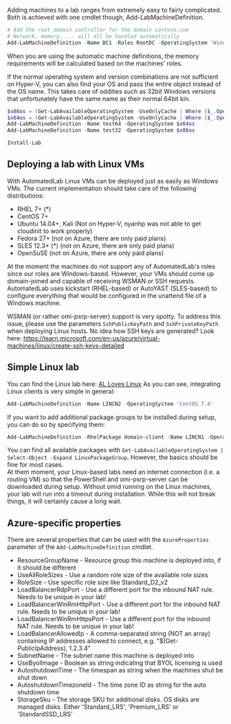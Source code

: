 Adding machines to a lab ranges from extremely easy to fairly complicated. Both is achieved with one cmdlet though, Add-LabMachineDefinition.

```powershell
# Add the root domain controller for the domain contoso.com
# Network, memory, ... will all be handled automatically
Add-LabMachineDefinition -Name DC1 -Roles RootDC -OperatingSystem 'Windows Server 2019 Datacenter' -Domain contoso.com
```

When you are using the automatic machine definitions, the memory requirements will be calculated based on the machines' roles.

If the normal operating system and version combinations are not sufficient on Hyper-V, you can also find your OS
and pass the entire object instead of the OS name. This takes care of oddities such as 32bit Windows versions
that unfortunately have the same name as their normal 64bit kin.

```powershell
$x86os = (Get-LabAvailableOperatingSystem -UseOnlyCache | Where {$_.OperatingSystemName -eq 'Windows 10 Enterprise LTSC' -and $_.Architecture -eq 'x86'})
$x64os = (Get-LabAvailableOperatingSystem -UseOnlyCache | Where {$_.OperatingSystemName -eq 'Windows 10 Enterprise LTSC' -and $_.Architecture -eq 'x64'})
Add-LabMachineDefinition -Name test64 -OperatingSystem $x64os
Add-LabMachineDefinition -Name test32 -OperatingSystem $x86os

Install-Lab
```

## Deploying a lab with Linux VMs
With AutomatedLab Linux VMs can be deployed just as easily as Windows VMs. The current implementation should take care of the following distributions:
- RHEL 7+ (*)
- CentOS 7+
- Ubuntu 14.04+, Kali (Not on Hyper-V, nyanhp was not able to get cloudinit to work properly)
- Fedora 27+ (not on Azure, there are only paid plans)
- SLES 12.3+ (*) (not on Azure, there are only paid plans)
- OpenSuSE (not on Azure, there are only paid plans)

At the moment the machines do not support any of AutomatedLab's roles since our roles are Windows-based. However, your VMs should come up domain-joined and capable of receiving WSMAN or SSH requests. AutomatedLab uses kickstart (RHEL-based) or AutoYAST (SLES-based) to configure everything that would be configured in the unattend file of a Windows machine.

WSMAN (or rather omi-psrp-server) support is very spotty. To address this issue, please use the parameters `SshPublicKeyPath` and
`SshPrivateKeyPath` when deploying Linux hosts. No idea how SSH keys are generated? Look here: <https://learn.microsoft.com/en-us/azure/virtual-machines/linux/create-ssh-keys-detailed>

## Simple Linux lab
You can find the Linux lab here: [AL Loves Linux](https://github.com/AutomatedLab/AutomatedLab/blob/develop/LabSources/SampleScripts/HyperV/AL%20Loves%20Linux.ps1)
As you can see, integrating Linux clients is very simple in general:  
```powershell
Add-LabMachineDefinition -Name LINCN2 -OperatingSystem 'CentOS 7.4'
```  
If you want to add additional package groups to be installed during setup, you can do so by specifying them:  
```powershell
Add-LabMachineDefinition -RhelPackage domain-client -Name LINCN1 -OperatingSystem 'CentOS 7.4' -DomainName contoso.com
```  
You can find all available packages with ```Get-LabAvailableOperatingSystem | Select-Object -Expand LinuxPackageGroup```. However, the basics should be fine for most cases.  
At them moment, your Linux-based labs need an internet connection (i.e. a routing VM) so that the PowerShell and omi-psrp-server can be downloaded during setup. Without omid running on the Linux machines, your lab will run into a timeout during installation. While this will not break things, it will certainly cause a long wait.

## Azure-specific properties

There are several properties that can be used with the `AzureProperties` parameter of the `Add-LabMachineDefinition` cmdlet.

- ResourceGroupName - Resource group this machine is deployed into, if it should be different
- UseAllRoleSizes - Use a random role size of the available role sizes
- RoleSize - Use specific role size like Standard_D2_v2
- LoadBalancerRdpPort - Use a different port for the inbound NAT rule. Needs to be unique in your lab!
- LoadBalancerWinRmHttpPort - Use a different port for the inbound NAT rule. Needs to be unique in your lab!
- LoadBalancerWinRmHttpsPort - Use a different port for the inbound NAT rule. Needs to be unique in your lab!
- LoadBalancerAllowedIp - A comma-separated string (NOT an array) containing IP addresses allowed to connect, e.g. "$(Get-PublicIpAddress), 1.2.3.4"
- SubnetName - The subnet name this machine is deployed into
- UseByolImage - Boolean as string indicating that BYOL licensing is used
- AutoshutdownTime - The timespan as string when the machines shut be shut down
- AutoshutdownTimezoneId - The time zone ID as string for the auto shutdown time
- StorageSku - The storage SKU for additional disks. OS disks are managed disks. Either 'Standard_LRS', 'Premium_LRS' or 'StandardSSD_LRS'
